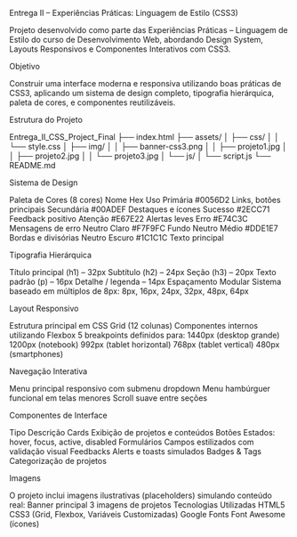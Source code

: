 Entrega II – Experiências Práticas: Linguagem de Estilo (CSS3)

Projeto desenvolvido como parte das Experiências Práticas – Linguagem de Estilo do curso de Desenvolvimento Web, abordando Design System, Layouts Responsivos e Componentes Interativos com CSS3.

Objetivo

Construir uma interface moderna e responsiva utilizando boas práticas de CSS3, aplicando um sistema de design completo, tipografia hierárquica, paleta de cores, e componentes reutilizáveis.

Estrutura do Projeto

Entrega_II_CSS_Project_Final
├── index.html
├── assets/
│   ├── css/
│   │   └── style.css
│   ├── img/
│   │   ├── banner-css3.png
│   │   ├── projeto1.jpg
│   │   ├── projeto2.jpg
│   │   └── projeto3.jpg
│   └── js/
│       └── script.js
└── README.md

Sistema de Design

Paleta de Cores (8 cores)
Nome	Hex	Uso
Primária	#0056D2	Links, botões principais
Secundária	#00ADEF	Destaques e ícones
Sucesso	#2ECC71	Feedback positivo
Atenção	#E67E22	Alertas leves
Erro	#E74C3C	Mensagens de erro
Neutro Claro	#F7F9FC	Fundo
Neutro Médio	#DDE1E7	Bordas e divisórias
Neutro Escuro	#1C1C1C	Texto principal

Tipografia Hierárquica

Título principal (h1) – 32px
Subtítulo (h2) – 24px
Seção (h3) – 20px
Texto padrão (p) – 16px
Detalhe / legenda – 14px
Espaçamento Modular
Sistema baseado em múltiplos de 8px:
8px, 16px, 24px, 32px, 48px, 64px

Layout Responsivo

Estrutura principal em CSS Grid (12 colunas)
Componentes internos utilizando Flexbox
5 breakpoints definidos para:
1440px (desktop grande)
1200px (notebook)
992px (tablet horizontal)
768px (tablet vertical)
480px (smartphones)

Navegação Interativa

Menu principal responsivo com submenu dropdown
Menu hambúrguer funcional em telas menores
Scroll suave entre seções

Componentes de Interface

Tipo	Descrição
Cards	Exibição de projetos e conteúdos
Botões	Estados: hover, focus, active, disabled
Formulários	Campos estilizados com validação visual
Feedbacks	Alerts e toasts simulados
Badges & Tags	Categorização de projetos

Imagens

O projeto inclui imagens ilustrativas (placeholders) simulando conteúdo real:
Banner principal
3 imagens de projetos
Tecnologias Utilizadas
HTML5
CSS3 (Grid, Flexbox, Variáveis Customizadas)
Google Fonts
Font Awesome (ícones)

